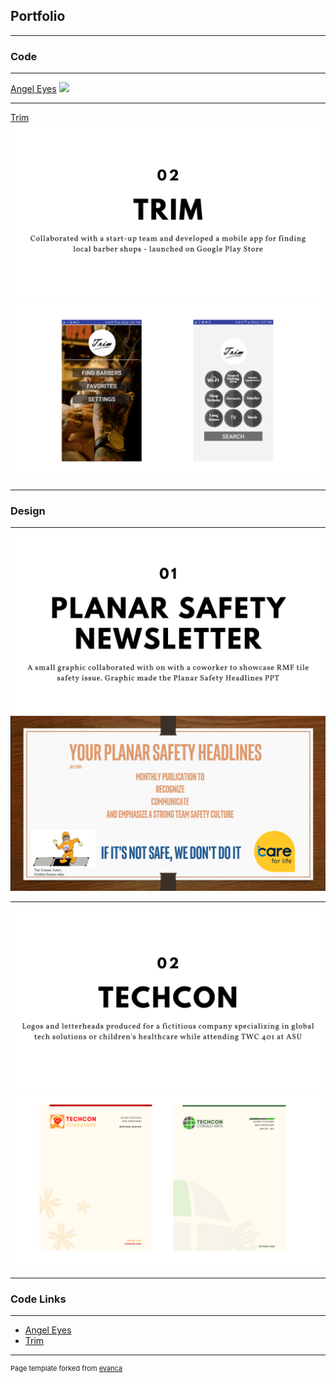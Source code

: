 ## Portfolio

---
### Code
---
[Angel Eyes](http://example.com/)
<img src="images/dummy_thumbnail.jpg?raw=true"/>

---
[Trim](http://example.com/)
<img src="images/code2.png?raw=true"/>
<img src="images/trim.png?raw=true"/>

---
### Design 
---
<img src="images/01.png?raw=true"/>
<img src="images/safety.png?raw=true"/>

---
<img src="images/02.png?raw=true"/>
<img src="images/techcon.png?raw=true"/>

---

### Code Links

---
- [Angel Eyes](http://example.com/)
- [Trim](http://example.com/)

---
<p style="font-size:11px">Page template forked from <a href="https://github.com/evanca/quick-portfolio">evanca</a></p>
<!-- Remove above link if you don't want to attibute -->
